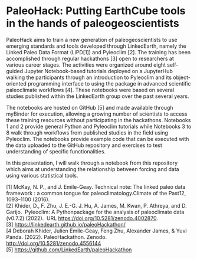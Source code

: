 # PaleoHack: Putting EarthCube tools in the hands of paleogeoscientists

PaleoHack aims to train a new generation of paleogeoscientists to use emerging standards and tools developed through LinkedEarth, namely the Linked Paleo Data Format (LiPD[1]) and Pyleoclim [2]. The training has been accomplished through regular hackathons [3] open to researchers at various career stages. The activities were organized around eight self-guided Jupyter Notebook-based tutorials deployed on a JupyterHub walking the participants through an introduction to Pyleoclim and its object-oriented programming interface to using the package in advanced scientific paleoclimate workflows [4]. These notebooks were based on several studies published within the LinkedEarth group over the past several years.

The notebooks are hosted on GitHub [5] and made available through myBinder for execution, allowing a growing number of scientists to access these training resources without participating in the hackathons. Notebooks 1 and 2 provide general Python and Pyleoclim tutorials while Notebooks 3 to 8 walk through workflows from published studies in the field using Pyleoclim. The notebooks provide example code that can be executed with the data uploaded to the GitHub repository and exercises to test understanding of specific functionalities. 

In this presentation, I will walk through a notebook from this repository which aims at understanding the relationship between forcing and data using various statistical tools. 

[1] McKay, N. P., and J. Emile-Geay. Technical note: The linked paleo data framework : a common tongue for paleoclimatology.Climate of the Past12, 1093–1100 (2016).  
[2] Khider, D., F. Zhu, J. E.-G. J. Hu, A. James, M. Kwan, P. Athreya, and D. Garijo.  Pyleoclim: A Pythonpackage for the analysis of paleoclimate data (v0.7.2) (2022).  URL https://doi.org/10.5281/zenodo.4002870.  
[3] https://linkedearth.github.io/paleoHackathon/  
[4 Deborah Khider, Julien Emile-Geay, Feng Zhu, Alexander James, & Yuvi Panda. (2022). PaleoHackathon. Zenodo. http://doi.org/10.5281/zenodo.4556144  
[5] https://github.com/LinkedEarth/paleoHackathon   
